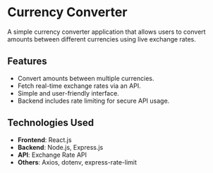 # Currency Converter

A simple currency converter application that allows users to convert amounts between different currencies using live exchange rates.

## Features

- Convert amounts between multiple currencies.
- Fetch real-time exchange rates via an API.
- Simple and user-friendly interface.
- Backend includes rate limiting for secure API usage.

## Technologies Used

- **Frontend**: React.js
- **Backend**: Node.js, Express.js
- **API**: Exchange Rate API
- **Others**: Axios, dotenv, express-rate-limit


